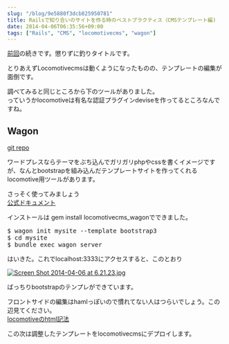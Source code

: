 ```yaml
---
slug: "/blog/9e5880f3dcb825950781"
title: Railsで知り合いのサイトを作る時のベストプラクティス（CMSテンプレート編)
date: 2014-04-06T06:35:56+09:00
tags: ["Rails", "CMS", "locomotivecms", "wagon"]
---
```

<p><a href="http://qiita.com/yu1ch1/items/a8e136ec1015261e0c09" id="reference-a57ebf2381dcd63a2005">前回</a>の続きです。懲りずに釣りタイトルです。</p>

<p>とりあえずLocomotivecmsは動くようになったものの、テンプレートの編集が面倒です。</p>

<p>調べてみると同じところから下のツールがありました。<br>
っていうかlocomotiveは有名な認証プラグインdeviseを作ってるところなんですね。</p>

<h2>
<span id="wagon" class="fragment"></span><a href="#wagon"><i class="fa fa-link"></i></a>Wagon</h2>

<p><a href="https://github.com/locomotivecms/wagon" rel="nofollow noopener" target="_blank">git repo</a></p>

<p>ワードプレスならテーマをぶち込んでガリガリphpやcssを書くイメージですが、なんとbootstrapを組み込んだテンプレートサイトを作ってくれるlocomotive用ツールがあります。</p>

<p>さっそく使ってみましょう<br>
<a href="http://doc.locomotivecms.com/get-started/create-your-first-site" rel="nofollow noopener" target="_blank">公式ドキュメント</a></p>

<p>インストールは gem install locomotivecms_wagonでできました。</p>

<div class="code-frame" data-lang="bash"><div class="highlight"><pre><span class="nv">$ </span>wagon init mysite <span class="nt">--template</span> bootstrap3
<span class="nv">$ </span><span class="nb">cd </span>mysite
<span class="nv">$ </span>bundle <span class="nb">exec </span>wagon server
</pre></div></div>

<p>はいきた。これでlocalhost:3333にアクセスすると、このとおり</p>

<p><a href="https://qiita-user-contents.imgix.net/https%3A%2F%2Fqiita-image-store.s3.amazonaws.com%2F0%2F17326%2F79d8a3c7-6cb4-a81f-150f-848fe9dc9de7.jpeg?ixlib=rb-1.2.2&amp;auto=format&amp;gif-q=60&amp;q=75&amp;s=cef6e84e98ca5a066743d9a6c1a49442" target="_blank" rel="nofollow noopener"><img src="https://qiita-user-contents.imgix.net/https%3A%2F%2Fqiita-image-store.s3.amazonaws.com%2F0%2F17326%2F79d8a3c7-6cb4-a81f-150f-848fe9dc9de7.jpeg?ixlib=rb-1.2.2&amp;auto=format&amp;gif-q=60&amp;q=75&amp;s=cef6e84e98ca5a066743d9a6c1a49442" alt="Screen Shot 2014-04-06 at 6.21.23.jpg" title="Screen Shot 2014-04-06 at 6.21.23.jpg" data-canonical-src="https://qiita-image-store.s3.amazonaws.com/0/17326/79d8a3c7-6cb4-a81f-150f-848fe9dc9de7.jpeg" srcset="https://qiita-user-contents.imgix.net/https%3A%2F%2Fqiita-image-store.s3.amazonaws.com%2F0%2F17326%2F79d8a3c7-6cb4-a81f-150f-848fe9dc9de7.jpeg?ixlib=rb-1.2.2&amp;auto=format&amp;gif-q=60&amp;q=75&amp;w=1400&amp;fit=max&amp;s=78d5a56b5cab7dcc820504a416e647e1 1x" loading="lazy"></a></p>

<p>ばっちりbootstrapのテンプレができています。</p>

<p>フロントサイドの編集はhamlっぽいので慣れてない人はつらいでしょう。この辺見てください。<br>
<a href="https://github.com/locomotivecms/liquid" rel="nofollow noopener" target="_blank">locomotiveのhtml記法</a></p>

<p>この次は調整したテンプレートをlocomotivecmsにデプロイします。</p>
